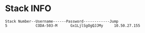 # Stack INFO
```
Stack Number--Username------Password------------Jump
5 	          CODA-503-M 	  Gx1LjlSgOgQJJMy 	  10.50.27.155
```
